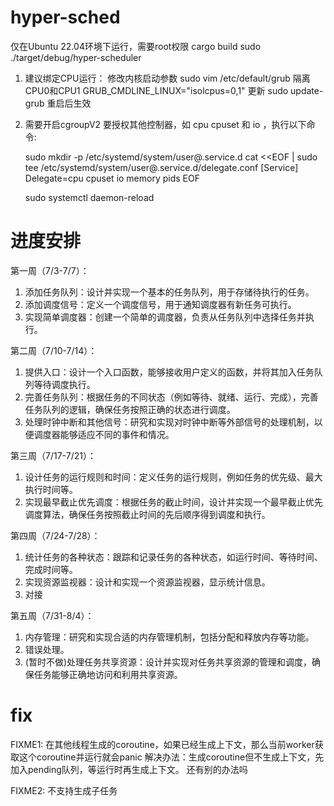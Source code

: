 # hyper-sched
仅在Ubuntu 22.04环境下运行，需要root权限
cargo build
sudo ./target/debug/hyper-scheduler

1. 建议绑定CPU运行：
   修改内核启动参数
        sudo vim /etc/default/grub
   隔离CPU0和CPU1
        GRUB_CMDLINE_LINUX="isolcpus=0,1"
   更新
        sudo update-grub
   重启后生效

2. 需要开启cgroupV2
   要授权其他控制器，如 cpu cpuset 和 io ，执行以下命令:

     sudo mkdir -p /etc/systemd/system/user@.service.d
     cat <<EOF | sudo tee /etc/systemd/system/user@.service.d/delegate.conf
     [Service]
     Delegate=cpu cpuset io memory pids
     EOF

     sudo systemctl daemon-reload

# 进度安排

第一周（7/3-7/7）：

1. 添加任务队列：设计并实现一个基本的任务队列，用于存储待执行的任务。
2. 添加调度信号：定义一个调度信号，用于通知调度器有新任务可执行。
3. 实现简单调度器：创建一个简单的调度器，负责从任务队列中选择任务并执行。

第二周（7/10-7/14）：

1. 提供入口：设计一个入口函数，能够接收用户定义的函数，并将其加入任务队列等待调度执行。
2. 完善任务队列：根据任务的不同状态（例如等待、就绪、运行、完成），完善任务队列的逻辑，确保任务按照正确的状态进行调度。
3. 处理时钟中断和其他信号：研究和实现对时钟中断等外部信号的处理机制，以便调度器能够适应不同的事件和情况。

第三周（7/17-7/21）：

1. 设计任务的运行规则和时间：定义任务的运行规则，例如任务的优先级、最大执行时间等。
2. 实现最早截止优先调度：根据任务的截止时间，设计并实现一个最早截止优先调度算法，确保任务按照截止时间的先后顺序得到调度和执行。

第四周（7/24-7/28）：
1. 统计任务的各种状态：跟踪和记录任务的各种状态，如运行时间、等待时间、完成时间等。
2. 实现资源监视器：设计和实现一个资源监视器，显示统计信息。
3. 对接

第五周（7/31-8/4）：
1. 内存管理：研究和实现合适的内存管理机制，包括分配和释放内存等功能。
2. 错误处理。
0. (暂时不做)处理任务共享资源：设计并实现对任务共享资源的管理和调度，确保任务能够正确地访问和利用共享资源。


# fix
FIXME1: 在其他线程生成的coroutine，如果已经生成上下文，那么当前worker获取这个coroutine并运行就会panic
        解决办法：生成coroutine但不生成上下文，先加入pending队列，等运行时再生成上下文。
        还有别的办法吗

FIXME2: 不支持生成子任务